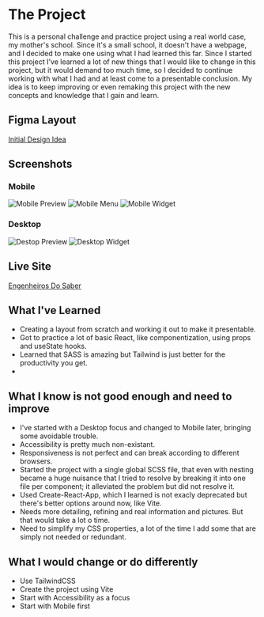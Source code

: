# The Project
 This is a personal challenge and practice project using a real world case, my mother's school. Since it's a small school, it doesn't have a webpage, and I decided to make one using what I had learned this far. Since I started this project I've learned a lot of new things that I would like to change in this project, but it would demand too much time, so I decided to continue working with what I had and at least come to a presentable conclusion. My idea is to keep improving or even remaking this project with the new concepts and knowledge that I gain and learn.
 
## Figma Layout
[Initial Design Idea](https://www.figma.com/file/3kHv3yqDSopYvmx0GZZqji/Layout-Escola?node-id=0%3A1)

## Screenshots
### Mobile
![Mobile Preview](mobile-preview.png)
![Mobile Menu](mobile-menu.png)
![Mobile Widget](mobile-widget.png)

### Desktop
![Destop Preview](desktop-preview.png)
![Desktop Widget](desktop-widget.png)

## Live Site

[Engenheiros Do Saber](https://engenheiros-do-saber.netlify.app/)

## What I've Learned

- Creating a layout from scratch and working it out to make it presentable.
- Got to practice a lot of basic React, like componentization, using props and useState hooks.
- Learned that SASS is amazing but Tailwind is just better for the productivity you get.
- 

## What I know is not good enough and need to improve

- I've started with a Desktop focus and changed to Mobile later, bringing some avoidable trouble.
- Accessibility is pretty much non-existant.
- Responsiveness is not perfect and can break according to different browsers.
- Started the project with a single global SCSS file, that even with nesting became a huge nuisance that I tried to resolve by breaking it into one file per component; it alleviated the problem but did not resolve it.
- Used Create-React-App, which I learned is not exacly deprecated but there's better options around now, like Vite.
- Needs more detailing, refining and real information and pictures. But that would take a lot o time.
- Need to simplify my CSS properties, a lot of the time I add some that are simply not needed or redundant.

## What I would change or do differently

- Use TailwindCSS
- Create the project using Vite
- Start with Accessibility as a focus
- Start with Mobile first
